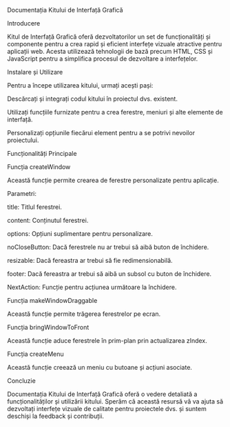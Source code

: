 Documentația Kitului de Interfață Grafică

Introducere

Kitul de Interfață Grafică oferă dezvoltatorilor un set de funcționalități și componente pentru a crea rapid și eficient interfețe vizuale atractive pentru aplicații web. Acesta utilizează tehnologii de bază precum HTML, CSS și JavaScript pentru a simplifica procesul de dezvoltare a interfețelor.

Instalare și Utilizare

Pentru a începe utilizarea kitului, urmați acești pași:

Descărcați și integrați codul kitului în proiectul dvs. existent. 

Utilizați funcțiile furnizate  pentru a crea ferestre, meniuri și alte elemente de interfață.

Personalizați opțiunile fiecărui element pentru a se potrivi nevoilor proiectului.

Funcționalități Principale

Funcția createWindow

Această funcție permite crearea de ferestre personalizate pentru aplicație.

Parametri:

title: Titlul ferestrei.

content: Conținutul ferestrei.

options: Opțiuni suplimentare pentru personalizare.

noCloseButton: Dacă ferestrele nu ar trebui să aibă buton de închidere.

resizable: Dacă fereastra ar trebui să fie redimensionabilă.

footer: Dacă fereastra ar trebui să aibă un subsol cu buton de închidere.

NextAction: Funcție pentru acțiunea următoare la închidere.

Funcția makeWindowDraggable

Această funcție permite trăgerea ferestrelor pe ecran.

Funcția bringWindowToFront

Această funcție aduce ferestrele în prim-plan prin actualizarea zIndex.

Funcția createMenu

Această funcție creează un meniu cu butoane și acțiuni asociate.

Concluzie

Documentația Kitului de Interfață Grafică oferă o vedere detaliată a funcționalităților și utilizării kitului. Sperăm că această resursă vă va ajuta să dezvoltați interfețe vizuale de calitate pentru proiectele dvs. și suntem deschiși la feedback și contribuții.
